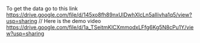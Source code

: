 To get the data go to this link https://drive.google.com/file/d/145xo8fh89nxUlDwhXlcLn5aIIivha1q5/view?usp=sharing
//
Here is the demo video https://drive.google.com/file/d/1a_TSeitmKlCXmmodxLFfg6Kg5N8cPu1Y/view?usp=sharing
